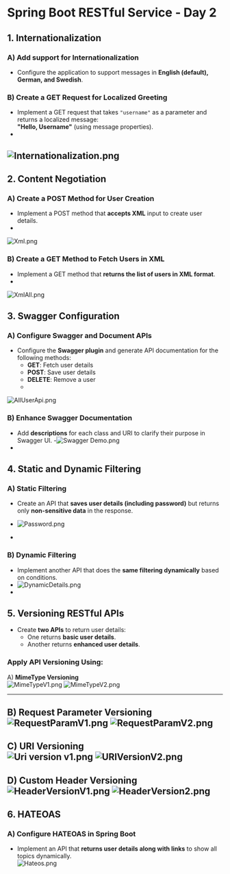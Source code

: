 # Spring Boot RESTful Service - Day 2

## 1. Internationalization
### A) Add support for Internationalization
- Configure the application to support messages in **English (default), German, and Swedish**.

### B) Create a GET Request for Localized Greeting
- Implement a GET request that takes `"username"` as a parameter and returns a localized message:  
  **"Hello, Username"** (using message properties).
- 
![Internationalization.png](../../../../resources/Output/Day2/Internationalization.png)
- 
## 2. Content Negotiation
### A) Create a POST Method for User Creation
- Implement a POST method that **accepts XML** input to create user details.
- 
![Xml.png](../../../../resources/Output/Day2/Xml.png)

### B) Create a GET Method to Fetch Users in XML
- Implement a GET method that **returns the list of users in XML format**.
- 
![XmlAll.png](../../../../resources/Output/Day2/XmlAll.png)

## 3. Swagger Configuration
### A) Configure Swagger and Document APIs
- Configure the **Swagger plugin** and generate API documentation for the following methods:
    - **GET**: Fetch user details
    - **POST**: Save user details
    - **DELETE**: Remove a user
    - 
![AllUserApi.png](../../../../resources/Output/Day2/AllUserApi.png)

### B) Enhance Swagger Documentation
- Add **descriptions** for each class and URI to clarify their purpose in Swagger UI.
-![Swagger Demo.png](../../../../resources/Output/Day2/Swagger%20Demo.png)
- 

## 4. Static and Dynamic Filtering
### A) Static Filtering
- Create an API that **saves user details (including password)** but returns only **non-sensitive data** in the response.

- ![Password.png](../../../../resources/Output/Day2/Password.png)
- 
### B) Dynamic Filtering
- Implement another API that does the **same filtering dynamically** based on conditions.
- ![DynamicDetails.png](../../../../resources/Output/Day2/DynamicDetails.png)
- 
## 5. Versioning RESTful APIs
- Create **two APIs** to return user details:
    - One returns **basic user details**.
    - Another returns **enhanced user details**.

### Apply API Versioning Using:
A) **MimeType Versioning**  
![MimeTypeV1.png](../../../../resources/Output/Day2/MimeTypeV1.png)
![MimeTypeV2.png](../../../../resources/Output/Day2/MimeTypeV2.png)

---
B) **Request Parameter Versioning**
![RequestParamV1.png](../../../../resources/Output/Day2/RequestParamV1.png)
![RequestParamV2.png](../../../../resources/Output/Day2/RequestParamV2.png)
---
C) **URI Versioning**  
![Uri version v1.png](../../../../resources/Output/Day2/Uri%20version%20v1.png)
![URIVersionV2.png](../../../../resources/Output/Day2/URIVersionV2.png)
---
D) **Custom Header Versioning**
![HeaderVersionV1.png](../../../../resources/Output/Day2/HeaderVersionV1.png)
![HeaderVersion2.png](../../../../resources/Output/Day2/HeaderVersion2.png)
---
## 6. HATEOAS
### A) Configure HATEOAS in Spring Boot
- Implement an API that **returns user details along with links** to show all topics dynamically.  
![Hateos.png](../../../../resources/Output/Day2/Hateos.png)